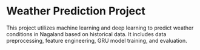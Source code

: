 # Weather Prediction Project

This project utilizes machine learning and deep learning to predict weather conditions in Nagaland based on historical data. It includes data preprocessing, feature engineering, GRU model training, and evaluation.
